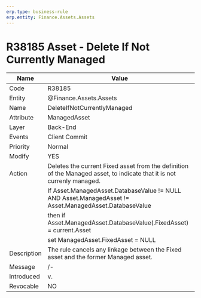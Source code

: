 ```yaml
---
erp.type: business-rule
erp.entity: Finance.Assets.Assets 
---
```


# R38185 Asset - Delete If Not Currently Managed

| Name | Value |
| ---- | ----- |
| Code | R38185 |
| Entity | @Finance.Assets.Assets |
| Name | DeleteIfNotCurrentlyManaged |
| Attribute | ManagedAsset |
| Layer | Back-End |
| Events | Client Commit |
| Priority | Normal |
| Modify | YES |
| Action | Deletes the current Fixed asset from the definition of the Managed asset, to indicate that it is not currenly managed.|
|        | If Asset.ManagedAsset.DatabaseValue != NULL AND Asset.ManagedAsset !=  Asset.ManagedAsset.DatabaseValue <br>| 
|        | then if Asset.ManagedAsset.DatabaseValue(.FixedAsset) = current.Asset <br>|
|        | set  ManagedAsset.FixedAsset = NULL |
| Description| The rule cancels any linkage between the Fixed asset and the former Managed asset.|
| Message | /-|
| Introduced |v. |
| Revocable | NO |
